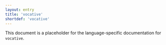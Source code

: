 ```yaml
---
layout: entry
title: 'vocative'
shortdef: 'vocative'
---
```


This document is a placeholder for the language-specific documentation
for `vocative`.
